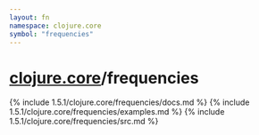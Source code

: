 ```yaml
---
layout: fn
namespace: clojure.core
symbol: "frequencies"
---
```


# [clojure.core](../)/frequencies

{% include 1.5.1/clojure.core/frequencies/docs.md %}
{% include 1.5.1/clojure.core/frequencies/examples.md %}
{% include 1.5.1/clojure.core/frequencies/src.md %}

